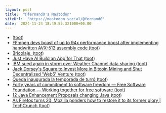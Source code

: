 ```yaml
---
layout: post
title:  "@fernand0's Mastodon"
siteUrl:  "https://mastodon.social/@fernand0"
date:  2024-11-24 18:49:55.321000+00:00
---
```

*  [ ](https://mastodon.cloud/@torresburriel) ([toot](https://mastodon.social/@fernand0/113539428864460844))
*  [FFmpeg devs boast of up to 94x performance boost after implementing handwritten AVX-512 assembly code ](https://www.tomshardware.com/pc-components/cpus/ffmpeg-devs-boast-of-up-to-94x-performance-boost-after-implementing-handwritten-avx-512-assembly-cod) ([toot](https://mastodon.social/@fernand0/113539347164093203))
*  [Bricolaje. ](https://avecesunafoto.wordpress.com/2024/11/24/bricolaje) ([toot](https://mastodon.social/@fernand0/113539308341880443))
*  [Just Have AI Build an App for That ](https://davidgomes.com/just-have-ai-build-an-app-for-that) ([toot](https://mastodon.social/@fernand0/113539135905795998))
*  [IBM sued again in storm over Weather Channel data sharing ](https://www.theregister.com/2024/11/08/ibm_weather_channel_privacy) ([toot](https://mastodon.social/@fernand0/113538942580404429))
*  [Jack Dorsey's Square to Invest More in Bitcoin Mining and Shut Decentralized 'Web5' Venture ](https://www.coindesk.com/business/2024/11/07/jack-dorseys-square-to-invest-more-in-bitcoin-mining-and-shut-decentralized-web5-web-venture) ([toot](https://mastodon.social/@fernand0/113538631216501756))
*  [Queda inaugurada la temporada de turró ](https://mastodon.social/@fernand0/113538525766472922) ([toot](https://mastodon.social/@fernand0/113538525766472922))
*  [Forty years of commitment to software freedom — Free Software Foundation — Working together for free software ](https://www.fsf.org/blogs/community/forty-years-of-commitment-to-software-freedo) ([toot](https://mastodon.social/@fernand0/113537962475057012))
*  [12 Java Enhancement Proposals changing Java ](https://www.infoworld.com/article/3598939/12-java-enhancement-proposals-changing-java.htm) ([toot](https://mastodon.social/@fernand0/113537695519412771))
*  [As Firefox turns 20, Mozilla ponders how to restore it to its former glory \| TechCrunch ](https://techcrunch.com/2024/11/09/as-firefox-turns-20-mozilla-ponders-how-to-restore-it-to-its-former-glory) ([toot](https://mastodon.social/@fernand0/113537437544559718))
